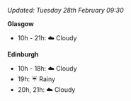 *Updated: Tuesday 28th February 09:30*

**Glasgow**

* 10h - 21h: :cloud: Cloudy

**Edinburgh**

* 10h - 18h: :cloud: Cloudy
* 19h: :umbrella: Rainy
* 20h, 21h: :cloud: Cloudy
